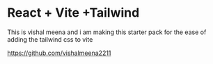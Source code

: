 # React + Vite +Tailwind

This is vishal meena and i am making this starter pack for the ease of adding the tailwind css to vite

https://github.com/vishalmeena2211